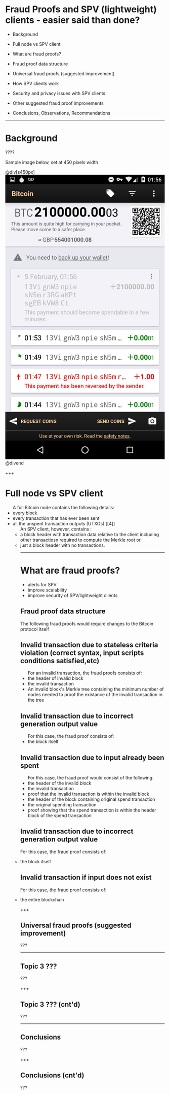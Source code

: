 # Fraud Proofs and SPV (lightweight) clients - easier said than done?

- Background

- Full node vs SPV client

- What are fraud proofs?

- Fraud proof data structure

- Universal fraud proofs (suggested improvement)

- How SPV clients work

- Security and privacy issues with SPV clients

- Other suggested fraud proof improvements

- Conclusions, Observations, Recommendations

---

# Background

????

Sample image below, set at 450 pixels width

@div[s450px]
![SPV client lied to](https://raw.githubusercontent.com/tari-labs/tari-university/fraudproofs/src/cryptography/fraud-proofs-1/sources/todd-btc-spv.jpg)
@divend

+++

# Full node vs SPV client

<ul>A full Bitcoin node contains the following details:
  <li> every block
  <li> every transaction that has ever been sent
  <li> all the unspent transaction outputs (UTXOs) [[4]]

<ul>An SPV client, however, contains :
  <li> a block header with transaction data relative to the client including other transactiosn required to compute the Merkle root
or 
  <li> just a block header with no transactions.


---

# What are fraud proofs?

<ul>
<li> alerts for SPV
<li> improve scalability
<li> improve security of SPV/lightweight clients
</ul>


## Fraud proof data structure
The following fraud proofs would require changes to the Bitcoin protocol itself

## Invalid transaction due to stateless criteria violation (correct syntax, input scripts conditions satisfied,etc)
<ul>For an invalid transaction, the fraud proofs consists of:
<li> the header of invalid block
<li> the invalid transaction
<li> An invalid block's Merkle tree containing the minimum number of nodes needed to proof the existance of the invalid transaction in the tree
</ul>

## Invalid transaction due to incorrect generation output value
<ul>For this case, the fraud proof consists of:
<li> the block itself
</ul>

## Invalid transaction due to input already been spent
<ul>For this case, the fraud proof would consist of the following:
<li> the header of the invalid block
<li> the invalid transaction
<li>  proof that the invalid transaction is within the invalid block
<li>  the header of the block containing original spend transaction
<li>  the original spending transaction
<li>  proof showing that the spend transaction is within the header block of the spend transaction
</ul>

## Invalid transaction due to incorrect generation output value
For this case, the fraud proof consists of:
<li> the block itself

## Invalid transaction if input does not exist
For this case, the fraud proof consists of:
<li> the entire blockchain

+++

## Universal fraud proofs (suggested improvement)



???

---

## Topic 3 ???

???

+++

## Topic 3 ??? (cnt'd)

???

---

## Conclusions

???

+++

## Conclusions (cnt'd)

???
